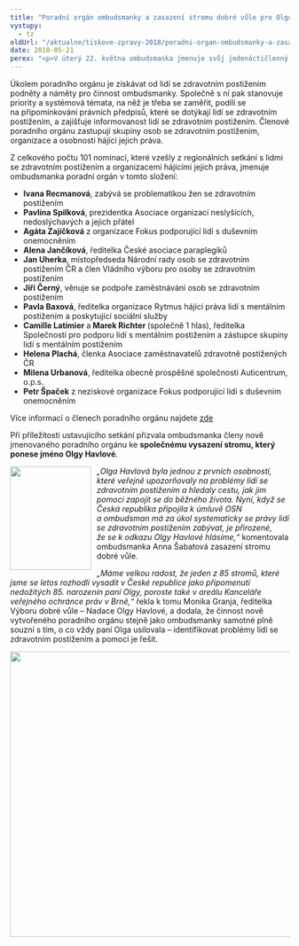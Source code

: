 ```yaml
---
title: "Poradní orgán ombudsmanky a zasazení stromu dobré vůle pro Olgu Havlovou"
vystupy:
  - tz
oldUrl: "/aktualne/tiskove-zpravy-2018/poradni-organ-ombudsmanky-a-zasazeni-stromu-dobre-vule-pro-olgu-havlovou"
date: 2018-05-21
perex: "<p>V úterý 22. května ombudsmanka jmenuje svůj jedenáctičlenný poradní orgán pro plnění úkolů plynoucích z Úmluvy o právech osob se zdravotním postižením. Na ustavujícím jednání členové prodiskutují plán aktivit a témata, na která by se ombudsmanka měla v roce 2018 zaměřit. Při příležitosti setkání ombudsmanka také zasadí jeden z 85 stromů dobré vůle připomínajících osobnost Olgy Havlové.</p>"
---
```


<!-- imported from the old website -->

<p>Úkolem poradního orgánu je získávat od lidí se zdravotním postižením podněty a náměty pro činnost ombudsmanky. Společně s ní pak stanovuje priority a systémová témata, na něž je třeba se zaměřit, podílí se na připomínkování právních předpisů, které se dotýkají lidí se zdravotním postižením, a zajišťuje informovanost lidí se zdravotním postižením. Členové poradního orgánu zastupují skupiny osob se zdravotním postižením, organizace a osobnosti hájící jejich práva.</p><p>Z celkového počtu 101 nominací, které vzešly z regionálních setkání s lidmi se zdravotním postižením a organizacemi hájícími jejich práva, jmenuje ombudsmanka poradní orgán v tomto složení:</p><ul><li><strong>Ivana Recmanová</strong>, zabývá se problematikou žen se zdravotním postižením</li><li><strong>Pavlína Spilková</strong>, prezidentka Asociace organizací neslyšících, nedoslýchavých a jejich přátel</li><li><strong>Agáta Zajíčková</strong> z organizace Fokus podporující lidi s duševním onemocněním</li><li><strong>Alena Jančíková</strong>, ředitelka České asociace paraplegiků</li><li><strong>Jan Uherka</strong>, místopředseda Národní rady osob se zdravotním postižením ČR a člen Vládního výboru pro osoby se zdravotním postižením</li><li><strong>Jiří Černý</strong>, věnuje se podpoře zaměstnávání osob se zdravotním postižením</li><li><strong>Pavla Baxová</strong>, ředitelka organizace Rytmus hájící práva lidí s mentálním postižením a poskytující sociální služby</li><li><strong>Camille Latimier</strong> a<strong> Marek Richter </strong>(společně 1 hlas), ředitelka Společnosti pro podporu lidí s mentálním postižením a zástupce skupiny lidí s mentálním postižením</li><li><strong>Helena Plachá</strong>, členka Asociace zaměstnavatelů zdravotně postižených ČR</li><li><strong>Milena Urbanová</strong>, ředitelka obecně prospěšné společnosti Auticentrum, o.p.s.</li><li><strong>Petr Špaček</strong> z neziskové organizace Fokus podporující lidi s duševním onemocněním</li></ul><p>Více informací o členech poradního orgánu najdete <a href="/monitorovani-prav-lidi-se-zdravotnim-postizenim/poradni-organ/" target="_blank">zde</a></p><p>Při příležitosti ustavujícího setkání přizvala ombudsmanka členy nově jmenovaného poradního orgánu ke <strong>společnému vysazení stromu, který ponese jméno Olgy Havlové</strong>.</p><p><img src="https://www.ochrance.cz/uploads/RTEmagicC_Olga_web.jpg.jpg" style="FLOAT: left; PADDING-RIGHT: 10px" height="187" width="146" alt="" /><em>„Olga Havlová byla jednou z prvních osobností, které veřejně upozorňovaly na problémy lidí se zdravotním postižením a hledaly cestu, jak jim pomoci zapojit se do běžného života. Nyní, když se Česká republika připojila k úmluvě OSN a ombudsman má za úkol systematicky se právy lidí se zdravotním postižením zabývat, je přirozené, že se k odkazu Olgy Havlové hlásíme,“</em> komentovala ombudsmanka Anna Šabatová zasazení stromu dobré vůle.</p><p><em>„Máme velkou radost, že jeden z 85 stromů, které jsme se letos rozhodli vysadit v České republice jako připomenutí nedožitých 85. narozenin paní Olgy, poroste také v areálu Kance</em><em>láře veřejného ochránce práv v Brně,“</em> řekla k tomu Monika Granja, ředitelka Výboru dobré vůle – Nadace Olgy Havlové, a dodala, že činnost nově vytvořeného poradního orgánu stejně jako ombudsmanky samotné plně souzní s tím, o co vždy paní Olga usilovala – identifikovat problémy lidí se zdravotním postižením a pomoci je řešit.</p><p><img src="https://www.ochrance.cz/uploads/RTEmagicC_strom_srdce-web.jpg.jpg" height="515" width="630" alt="" /></p><br />
